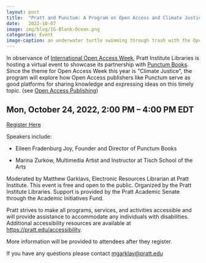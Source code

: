 ```yaml
---
layout: post
title:  "Pratt and Punctum: A Program on Open Access and Climate Justice"
date:   2022-10-07
image: img/blog/IG-Blank-Ocean.png
categories: Event
image-caption: an underwater turtle swimming through trash with the Open Access Logo on top
---
```


In observance of [International Open Access Week](https://www.openaccessweek.org/), Pratt Institute Libraries is hosting a virtual event to showcase its partnership with [Punctum Books](https://punctumbooks.com/). Since the theme for Open Access Week this year is "Climate Justice", the program will explore how Open Access publishers like Punctum serve as good platforms for sharing knowledge and expressing ideas on this timely topic. (see [Open Access Publishing](https://libguides.pratt.edu/c.php?g=958151&p=6921844))

## Mon, October 24, 2022, 2:00 PM – 4:00 PM EDT

<a class="btn pratt-btn" href="https://www.eventbrite.com/e/pratt-and-punctum-a-program-on-open-access-and-climate-justice-tickets-430399756257">Register Here</a>


Speakers include:

- Eileen Fradenburg Joy, Founder and Director of Punctum Books

- Marina Zurkow, Multimedia Artist and Instructor at Tisch School of the Arts



Moderated by Matthew Garklavs, Electronic Resources Librarian at Pratt Institute. This event is free and open to the public. Organized by the Pratt Institute Libraries. Support is provided by the Pratt Academic Senate through the Academic Initiatives Fund.


Pratt strives to make all programs, services, and activities accessible and will provide assistance to accommodate any individuals with disabilities. Additional accessibility resources are available at https://pratt.edu/accessibility.

More information will be provided to attendees after they register.

If you have any questions please contact mgarklav@pratt.edu